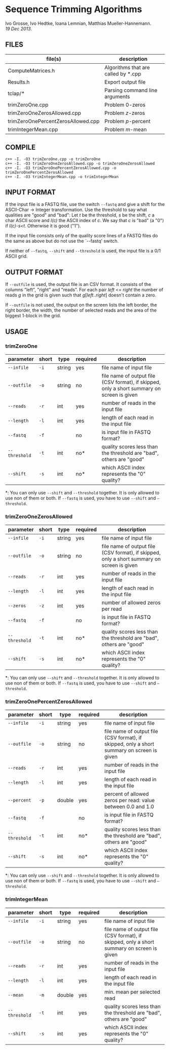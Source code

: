 # Sequence Trimming Algorithms
Ivo Grosse, Ivo Hedtke, Ioana Lemnian, Matthias Mueller-Hannemann.  
*19 Dec 2013*.

## FILES
| file(s)                            | description                         |
| ---------------------------------- | ----------------------------------- |
| ComputeMatrices.h                  | Algorithms that are called by *.cpp |
| Results.h                          | Export output file                  |
| tclap/\*                           | Parsing command line arguments      |
| trimZeroOne.cpp                    | Problem 0-zeros                     |
| trimZeroOneZerosAllowed.cpp        | Problem *z*-zeros                   |
| trimZeroOnePercentZerosAllowed.cpp | Problem *p*-percent                 |
| trimIntegerMean.cpp                | Problem *m*-mean                    |

## COMPILE
```
c++ -I. -O3 trimZeroOne.cpp -o trimZeroOne
c++ -I. -O3 trimZeroOneZerosAllowed.cpp -o trimZeroOneZerosAllowed
c++ -I. -O3 trimZeroOnePercentZerosAllowed.cpp -o trimZeroOnePercentZerosAllowed
c++ -I. -O3 trimIntegerMean.cpp -o trimIntegerMean
```

## INPUT FORMAT
If the input file is a FASTQ file, use the switch `--fastq` and give a shift for
the ASCII-Char -> Integer transformation. Use the threshold to say what qualities
are "good" and "bad": Let *t* be the threshold, *s* be the shift, *c* a char ASCII
score and *I(c)* the ASCII index of *c*. We say that *c* is "bad" (a "0") if *I(c)-s<t*.
Otherwise it is good ("1").

If the input file consists only of the quality score lines of a FASTQ files do
the same as above but do not use the `--fastq' switch.

If neither of `--fastq`, `--shift` and `--threshold` is used, the input file is a 0/1
ASCII grid.

## OUTPUT FORMAT
If `--outfile` is used, the output file is an CSV format. It consists of the
columns "left", "right" and "reads". For each pair *left* <= *right* the number of
reads *g* in the grid is given such that *g*[*left*..*right*] doesn't contain a zero.

If `--outfile` is not used, the output on the screen lists the left border, the
right border, the width, the number of selected reads and the area of the biggest
1-block in the grid.

## USAGE
### trimZeroOne
| parameter     | short | type   | required | description                                                                                |
| ------------- | ----- | ------ | -------- | ------------------------------------------------------------------------------------------ |
| `--infile`    | `-i`  | string | yes      | file name of input file                                                                    |
| `--outfile`   | `-o`  | string | no       | file name of output file (CSV format), if skipped, only a short summary on screen is given |
| `--reads`     | `-r`  | int    | yes      | number of reads in the input file                                                          |
| `--length`    | `-l`  | int    | yes      | length of each read in the input file                                                      |
| `--fastq`     | `-f`  |        | no       | is input file in FASTQ format?                                                             |
| `--threshold` | `-t`  | int    | no\*     | quality scores less than the threshold are "bad", others are "good"                        |
| `--shift`     | `-s`  | int    | no\*     | which ASCII index represents the "0" quality?                                              |

\*: You can only use `--shift` and `--threshold` together. It is only allowed to use
non of them or both. If `--fastq` is used, you have to use `--shift` and `–threshold`.

### trimZeroOneZerosAllowed
| parameter     | short | type   | required | description                                                                                |
| ------------- | ----- | ------ | -------- | ------------------------------------------------------------------------------------------ |
| `--infile`    | `-i`  | string | yes      | file name of input file                                                                    |
| `--outfile`   | `-o`  | string | no       | file name of output file (CSV format), if skipped, only a short summary on screen is given |
| `--reads`     | `-r`  | int    | yes      | number of reads in the input file                                                          |
| `--length`    | `-l`  | int    | yes      | length of each read in the input file                                                      |
| `--zeros`     | `-z`  | int    | yes      | number of allowed zeros per read                                                           |
| `--fastq`     | `-f`  |        | no       | is input file in FASTQ format?                                                             |
| `--threshold` | `-t`  | int    | no\*     | quality scores less than the threshold are "bad", others are "good"                        |
| `--shift`     | `-s`  | int    | no\*     | which ASCII index represents the "0" quality?                                              |

\*: You can only use `--shift` and `--threshold` together. It is only allowed to use
non of them or both. If `--fastq` is used, you have to use `--shift` and `–threshold`.

### trimZeroOnePercentZerosAllowed
| parameter     | short | type   | required | description                                                                                |
| ------------- | ----- | ------ | -------- | ------------------------------------------------------------------------------------------ |
| `--infile`    | `-i`  | string | yes      | file name of input file                                                                    |
| `--outfile`   | `-o`  | string | no       | file name of output file (CSV format), if skipped, only a short summary on screen is given |
| `--reads`     | `-r`  | int    | yes      | number of reads in the input file                                                          |
| `--length`    | `-l`  | int    | yes      | length of each read in the input file                                                      |
| `--percent`   | `-p`  | double | yes      | percent of allowed zeros per read: value between 0.0 and 1.0                               |
| `--fastq`     | `-f`  |        | no       | is input file in FASTQ format?                                                             |
| `--threshold` | `-t`  | int    | no\*     | quality scores less than the threshold are "bad", others are "good"                        |
| `--shift`     | `-s`  | int    | no\*     | which ASCII index represents the "0" quality?                                              |

\*: You can only use `--shift` and `--threshold` together. It is only allowed to use
non of them or both. If `--fastq` is used, you have to use `--shift` and `–threshold`.

### trimIntegerMean
| parameter     | short | type   | required | description                                                                                |
| ------------- | ----- | ------ | -------- | ------------------------------------------------------------------------------------------ |
| `--infile`    | `-i`  | string | yes      | file name of input file                                                                    |
| `--outfile`   | `-o`  | string | no       | file name of output file (CSV format), if skipped, only a short summary on screen is given |
| `--reads`     | `-r`  | int    | yes      | number of reads in the input file                                                          |
| `--length`    | `-l`  | int    | yes      | length of each read in the input file                                                      |
| `--mean`      | `-m`  | double | yes      | min. mean per selected read                                                                |
| `--threshold` | `-t`  | int    | yes      | quality scores less than the threshold are "bad", others are "good"                        |
| `--shift`     | `-s`  | int    | yes      | which ASCII index represents the "0" quality?                                              |